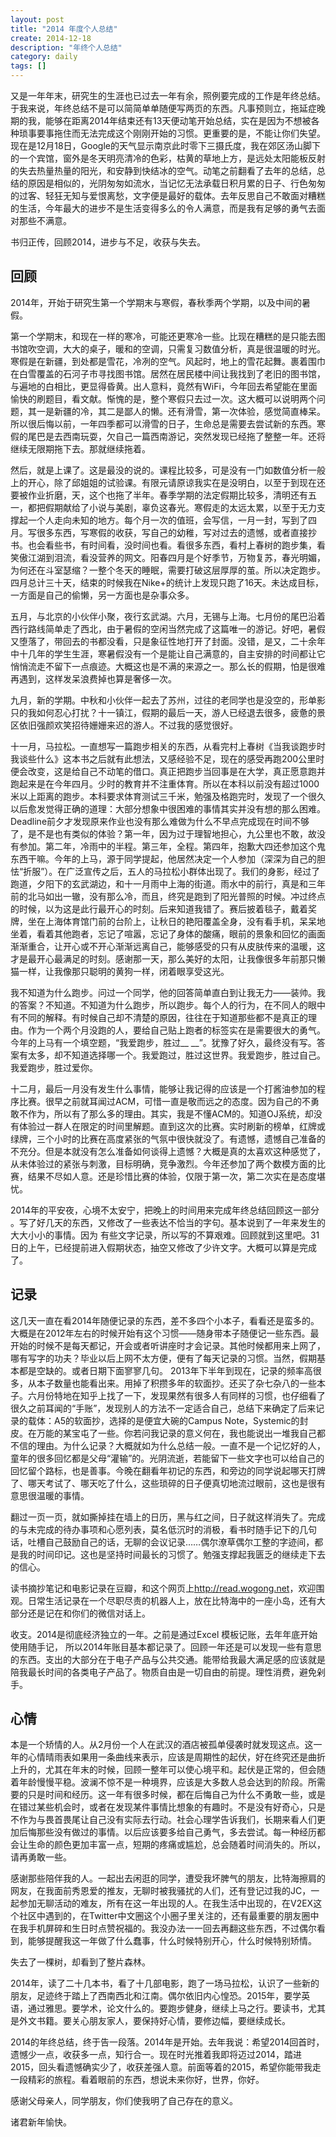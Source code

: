 ```yaml
---
layout: post
title: "2014 年度个人总结"
create: 2014-12-18
description: "年终个人总结"
category: daily
tags: []
---
```


又是一年年末，研究生的生涯也已过去一年有余，照例要完成的工作是年终总结。于我来说，年终总结不是可以简简单单随便写两页的东西。凡事预则立，拖延症晚期的我，能够在距离2014年结束还有13天便动笔开始总结，实在是因为不想被各种琐事要事拖住而无法完成这个刚刚开始的习惯。更重要的是，不能让你们失望。现在是12月18日，Google的天气显示南京此时零下三摄氏度，我在郊区汤山脚下的一个宾馆，窗外是冬天明亮清冷的色彩，枯黄的草地上方，是远处太阳能板反射的失去热量热量的阳光，和安静到快结冰的空气。动笔之前翻看了去年的总结，总结的原因是相似的，光阴匆匆如流水，当记忆无法承载日积月累的日子、行色匆匆的过客、轻狂无知与爱恨离愁，文字便是最好的载体。去年反思自己不敢面对糟糕的生活，今年最大的进步不是生活变得多么的令人满意，而是我有足够的勇气去面对那些不满意。

书归正传，回顾2014，进步与不足，收获与失去。


## 回顾

2014年，开始于研究生第一个学期末与寒假，春秋季两个学期，以及中间的暑假。

第一个学期末，和现在一样的寒冷，可能还更寒冷一些。比现在糟糕的是只能去图书馆吹空调，大大的桌子，暖和的空调，只需复习数值分析，真是很温暖的时光。寒假是在新疆，到处都是雪花，冷冽的空气。风起时，地上的雪花起舞。裹着围巾在白雪覆盖的石河子市寻找图书馆。居然在居民楼中间让我找到了老旧的图书馆，与遍地的白相比，更显得昏黄。出人意料，竟然有WiFi，今年回去希望能在里面愉快的刷题目，看文献。惭愧的是，整个寒假只去过一次。这大概可以说明两个问题，其一是新疆的冷，其二是鄙人的懒。还有滑雪，第一次体验，感觉简直棒呆。所以很后悔以前，一年四季都可以滑雪的日子，生命总是需要去尝试新的东西。寒假的尾巴是去西南玩耍，欠自己一篇西南游记，突然发现已经拖了整整一年。还将继续无限期拖下去。那就继续拖着。

然后，就是上课了。这是最没的说的。课程比较多，可是没有一门如数值分析一般上的开心，除了邱姐姐的试验课。有限元请原谅我实在是没明白，以至于到现在还要被作业折磨，天，这个也拖了半年。春季学期的法定假期比较多，清明还有五一，都把假期献给了小说与美剧，辜负这春光。寒假走的太远太累，以至于无力支撑起一个人走向未知的地方。每个月一次的值班，会写信，一月一封，写到了四月。写很多东西，写寒假的收获，写自己的幼稚，写对过去的遗憾，或者直接抄书。也会看些书，有时间看，没时间也看。看很多东西，看村上春树的跑步集，看笑傲江湖到泪流，看没营养的网文。阳春四月是个好季节，万物复苏，春光明媚，为何还在斗室瑟缩？一整个冬天的睡眠，需要打破这层厚厚的茧。所以决定跑步。四月总计三十天，结束的时候我在Nike+的统计上发现只跑了16天。未达成目标，一方面是自己的偷懒，另一方面也是杂事众多。

五月，与北京的小伙伴小聚，夜行玄武湖。六月，无锡与上海。七月份的尾巴沿着西行路线简单走了西北，由于暑假的空闲当然完成了这篇唯一的游记。好吧，暑假又堕落了，带回去的书都没看，只是象征性地打开了封面。没错，是又，二十余年中十几年的学生生涯，寒暑假没有一个是能让自己满意的，自主安排的时间都让它悄悄流走不留下一点痕迹。大概这也是不满的来源之一。那么长的假期，怕是很难再遇到，这样发呆浪费掉也算是奢侈一次。

九月，新的学期。中秋和小伙伴一起去了苏州，过往的老同学也是没空的，形单影只的我如何忍心打扰？十一镇江，假期的最后一天，游人已经退去很多，疲惫的景区依旧强颜欢笑招待姗姗来迟的游人。不过我的感觉很好。

十一月，马拉松。一直想写一篇跑步相关的东西，从看完村上春树《当我谈跑步时我谈些什么》这本书之后就有此想法，又感经验不足，现在的感受再跑200公里时便会改变，这是给自己不动笔的借口。真正把跑步当回事是在大学，真正愿意跑并跑起来是在今年四月。少时的教育并不注重体育。所以在本科以前没有超过1000米以上距离的跑步。本科要求体育测试三千米，勉强及格跑完时，发现了一个很久以后愈发觉得正确的道理：大部分想象中很困难的事情其实并没有想的那么困难。Deadline前夕才发现原来作业也没有那么难做为什么不早点完成现在时间不够了，是不是也有类似的体验？第一年，因为过于理智地担心，九公里也不敢，故没有参加。第二年，冷雨中的半程。第三年，全程。第四年，抱歉大四还参加这个鬼东西干嘛。今年的上马，源于同学提起，他居然决定一个人参加（深深为自己的胆怯“折服”）。在广泛宣传之后，五人的马拉松小群体出现了。我们的身影，经过了跑道，夕阳下的玄武湖边，和十一月雨中上海的街道。雨水中的前行，真是和三年前的北马如出一辙，没有那么冷，而且，终究是跑到了阳光普照的时候。冲过终点的时候，以为这是此行最开心的时刻。后来知道我错了。赛后披着毯子，戴着奖牌，坐在上海体育馆门前的台阶上，让秋日的艳阳覆盖全身，没有看手机，呆呆地坐着，看着其他跑者，忘记了喧嚣，忘记了身体的酸痛，眼前的景象和回忆的画面渐渐重合，让开心或不开心渐渐远离自己，能够感受的只有从皮肤传来的温暖，这才是最开心最满足的时刻。感谢那一天，那么美好的太阳，让我像很多年前那只懒猫一样，让我像那只聪明的黄狗一样，闭着眼享受这光。

我不知道为什么跑步。问过一个同学，他的回答简单直白到让我无力——装帅。我的答案？不知道。不知道为什么跑步，所以跑步。每个人的行为，在不同人的眼中有不同的解释。有时候自己却不清楚的原因，往往在于知道那些都不是真正的理由。作为一个两个月没跑的人，要给自己贴上跑者的标签实在是需要很大的勇气。今年的上马有一个填空题，“我爱跑步，胜过__ __”。犹豫了好久，最终没有写。答案有太多，却不知道选择哪一个。我爱跑过，胜过这世界。我爱跑步，胜过自己。我爱跑步，胜过爱你。

十二月，最后一月没有发生什么事情，能够让我记得的应该是一个打酱油参加的程序比赛。很早之前就耳闻过ACM，可惜一直是敬而远之的态度。因为自己的不勇敢不作为，所以有了那么多的理由。其实，我是不懂ACM的。知道OJ系统，却没有体验过一群人在限定的时间里解题。直到这次的比赛。实时刷新的榜单，红牌或绿牌，三个小时的比赛在高度紧张的气氛中很快就没了。有遗憾，遗憾自己准备的不充分。但是本就没有怎么准备如何谈得上遗憾？大概是真的太喜欢这种感觉了，从未体验过的紧张与刺激，目标明确，竞争激烈。今年还参加了两个数模方面的比赛，结果不尽如人意。还是珍惜比赛的体验，仅限于第一次，第二次实在是态度堪忧。

2014年的平安夜，心境不太安宁，把晚上的时间用来完成年终总结回顾这一部分 。写了好几天的东西，又修改了一些表达不恰当的字句。基本说到了一年来发生的大大小小的事情。因为 有些文字记录，所以写的不算艰难。回顾就到这里吧。31日的上午，已经提前进入假期状态，抽空又修改了少许文字。大概可以算是完成了。


## 记录
这几天一直在看2014年随便记录的东西，差不多四个小本子，看看还是蛮多的。大概是在2012年左右的时候开始有这个习惯——随身带本子随便记一些东西。最开始的时候不是每天都记，开会或者听讲座时才会记录。其他时候都用来上网了，哪有写字的功夫？毕业以后上网不太方便，便有了每天记录的习惯。当然，假期基本都是空缺的。或者日期下面寥寥几句。 2013年下半年到现在，记录的频率高很多，从本子数量也能看出来。用掉了积攒多年的软面抄。还买了杂七杂八的一些本子。六月份特地在知乎上找了一下，发现果然有很多人有同样的习惯，也仔细看了很久之前耳闻的“手账”，发现别人的方法不一定适合自己，总结下来确定了后来记录的载体：A5的软面抄，选择的是便宜大碗的Campus Note，Systemic的封皮。在万能的某宝屯了一些。你若问我记录的意义何在，我也能说出一堆我自己都不信的理由。为什么记录？大概就如为什么总结一般。一直不是一个记忆好的人，童年的很多回忆都是父母“灌输”的。光阴流逝，若能留下一些文字也可以给自己的回忆留个路标，也是善事。今晚在翻看年初记的东西，和旁边的同学说起哪天打牌了、哪天考试了、哪天吃了什么，这些琐碎的日子便真切地流过眼前，这也是很有意思很温暖的事情。

翻过一页一页，就如撕掉挂在墙上的日历，黑与红之间，日子就这样消失了。完成的与未完成的待办事项和心愿列表，莫名低沉时的消极，看书时随手记下的几句话，吐槽自己鼓励自己的话，无聊的会议记录……偶尔潦草偶尔工整的字迹间，都是我的时间印记。这也是坚持时间最长的习惯了。勉强支撑起我匮乏的继续走下去的信心。

读书摘抄笔记和电影记录在豆瓣，和这个网页上<http://read.wogong.net>，欢迎围观。日常生活记录在一个尽职尽责的机器人上，放在比特海中的一座小岛，还有大部分还是记在和你们的微信对话上。

收支。2014是彻底经济独立的一年。之前是通过Excel 模板记账，去年年底开始使用随手记， 所以2014年账目基本都记录了。回顾一年还是可以发现一些有意思的东西。支出的大部分在于电子产品与公共交通。能带给我最大满足感的应该就是陪我最长时间的各类电子产品了。物质自由是一切自由的前提。理性消费，避免剁手。


## 心情
本是一个矫情的人。从2月份一个人在武汉的酒店被孤单侵袭时就发现这点。这一年的心情晴雨表如果用一条曲线来表示，应该是周期性的起伏，好在终究还是曲折上升的，尤其在年末的时候，回顾一整年可以使心境平和。起伏是正常的，但会随着年龄慢慢平稳。波澜不惊不是一种境界，应该是大多数人总会达到的阶段。所需要的只是时间和经历。这一年有很多时候，都在后悔自己为什么不勇敢一些，或是在错过某些机会时，或者在发现某件事情比想象的有趣时。不是没有好奇心，只是不作为与畏首畏尾让自己没有实际去行动。社会心理学告诉我们，长期来看人们更加后悔那些没有做过的事情。以后应该要多给自己勇气，多去尝试。每一种经历都会让生命的颜色更加丰富一点，短期的疼痛或尴尬，总会随着时间消失的。所以，请再勇敢一些。

感谢那些陪伴我的人。一起出去闲逛的同学，遭受我坏脾气的朋友，比特海擦肩的网友，在我面前秀恩爱的推友，无聊时被我骚扰的人们，还有登记过我的JC，一起参加无聊活动的难友，所有在这一年出现的人。在我生活中出现的，在V2EX这个社区中遇到的，在Twitter中文圈这个小圈子里关注的，还有最重要的朋友圈中在我手机屏碎和生日时点赞祝福的。我没办法一一回去再翻这些东西，不过偶尔看到，能够提醒我这一年做了什么蠢事，什么时候特别开心，什么时候特别矫情。

失去了一棵树，却看到了整片森林。


2014年，读了二十几本书，看了十几部电影，跑了一场马拉松，认识了一些新的朋友，足迹终于踏上了西南西北和江南。偶尔依旧内心惶恐。2015年，要学英语，通过雅思。要学术，论文什么的。要跑步健身，继续上马之行。要读书，尤其是外文书籍。要关心朋友家人，要保持好心情，要修边幅，要继续成长。

2014的年终总结，终于告一段落。2014年是开始。去年我说：希望2014回首时，遗憾少一点，收获多一点，知行合一。现在时光推着我即将迈过2014，踏进2015，回头看遗憾确实少了，收获差强人意。前面等着的2015，希望你能带我走一段精彩的旅程。看着眼前的东西，想说未来你好，世界，你好。

感谢父母亲人，同学朋友，你们使我明了自己存在的意义。

诸君新年愉快。